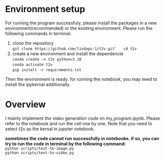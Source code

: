 # Environment setup

For running the program successfuly, please install the packages in a new environment(recommended) or the existing environment. Please run the following commands in terminal:
1. clone the repository  
        ```git clone https://github.com/lindapu-1/t2v.git`  
        cd t2v```
2. create a new environment and install the dependencie  
        `conda create -n t2v python=3.10`  
        `conda activate t2v`  
        `pip install -r requirements.txt`  


Then the environment is ready. for running the notebook, you may need to install the ipykernal additionally. 

# Overview

I mainly implement the video generation code on my_program.ipynb. Please refer to the notebook and run the cell one by one. Note that you need to select t2v as the kernal in jupyter notebook.

**sometimes the code cannot run successfully in notebooke. if so, you can try to run the code in terminal by the following command:**  
        `python scripts/text-to-image.py`  
        `python scripts/text-to-video.py`





